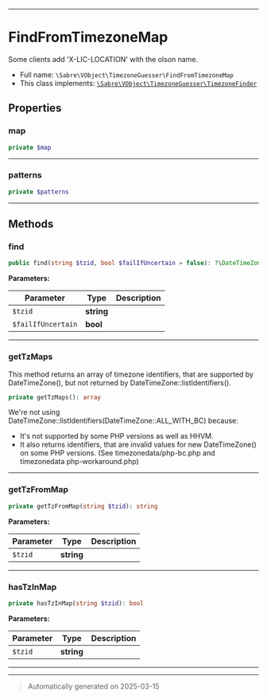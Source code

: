***

# FindFromTimezoneMap

Some clients add 'X-LIC-LOCATION' with the olson name.



* Full name: `\Sabre\VObject\TimezoneGuesser\FindFromTimezoneMap`
* This class implements:
[`\Sabre\VObject\TimezoneGuesser\TimezoneFinder`](./TimezoneFinder.md)



## Properties


### map



```php
private $map
```






***

### patterns



```php
private $patterns
```






***

## Methods


### find



```php
public find(string $tzid, bool $failIfUncertain = false): ?\DateTimeZone
```








**Parameters:**

| Parameter | Type | Description |
|-----------|------|-------------|
| `$tzid` | **string** |  |
| `$failIfUncertain` | **bool** |  |





***

### getTzMaps

This method returns an array of timezone identifiers, that are supported
by DateTimeZone(), but not returned by DateTimeZone::listIdentifiers().

```php
private getTzMaps(): array
```

We're not using DateTimeZone::listIdentifiers(DateTimeZone::ALL_WITH_BC) because:
- It's not supported by some PHP versions as well as HHVM.
- It also returns identifiers, that are invalid values for new DateTimeZone() on some PHP versions.
(See timezonedata/php-bc.php and timezonedata php-workaround.php)










***

### getTzFromMap



```php
private getTzFromMap(string $tzid): string
```








**Parameters:**

| Parameter | Type | Description |
|-----------|------|-------------|
| `$tzid` | **string** |  |





***

### hasTzInMap



```php
private hasTzInMap(string $tzid): bool
```








**Parameters:**

| Parameter | Type | Description |
|-----------|------|-------------|
| `$tzid` | **string** |  |





***


***
> Automatically generated on 2025-03-15
